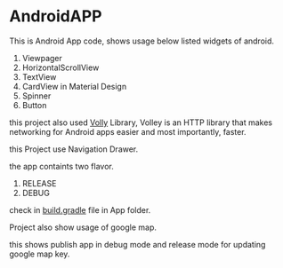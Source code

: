 # AndroidAPP

This is Android App code, shows usage below listed widgets of android.

1. Viewpager
2. HorizontalScrollView
3. TextView
4. CardView in Material Design
5. Spinner
6. Button

this project also used [Volly](http://developer.android.com/training/volley/index.html) Library, 
Volley is an HTTP library that makes networking for Android apps easier and most importantly, faster. 

this Project use Navigation Drawer.

the app containts two flavor.
1. RELEASE
2. DEBUG

check in [build.gradle](https://github.com/Gupta126/AndroidAPP/tree/master/app) file in App folder.

Project also show usage of google map.

this shows publish app in debug mode and release mode for updating google map key.  




